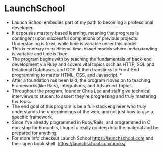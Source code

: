 # LaunchSchool
* Launch School embodies part of my path to becoming a professional developer.
* It espouses mastery-based learning, meaning that progress is contingent upon successful completions of previous projects. Understaning is fixed, while time is variable under this model. 
* This is contrary to traiditional time-based models where understanding is variable and time is fixed.
* The program begins with by teaching the fundamentals of back-end development via Ruby and covers vital topics such as HTTP, SQL and Relational Databases, and OOP. It then transtions to Front-End programming to master HTML, CSS, and Javascript. * 
* After a foundation has been laid, the program moves on to teaching Frameworks(like Rails), Integrations, and Advanced Topics.
* Throughout the program, founder Chris Lee and staff give technical interviews to student to assert they're progressing and truly mastering the topic. 
* The end goal of this program is be a full-stack engineer who truly understands the underpinnings of the web, and not just how to use a specific framework. 
* Since I've already programmed in Ruby/Rails, and programmed in C non-stop for 6 months, I hope to really go deep into the material and be prepared for anything. 
* For more info checkout Launch School https://launchschool.com and their open book shelf: https://launchschool.com/books/
